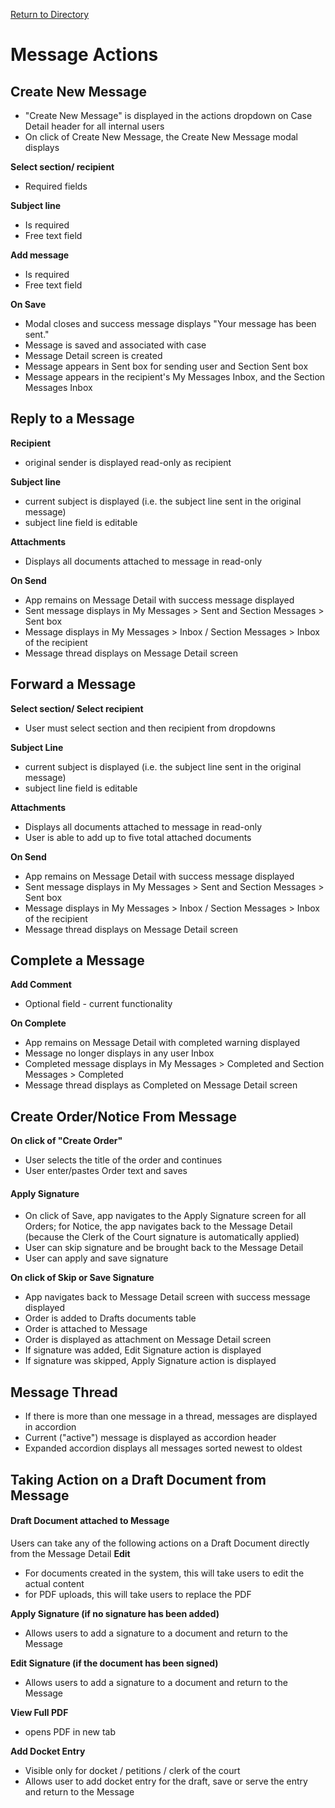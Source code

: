 [Return to Directory](./README.md)

# Message Actions

## Create New Message
*  "Create New Message" is displayed in the actions dropdown on Case Detail header for all internal users
* On click of Create New Message, the Create New Message modal displays

**Select section/ recipient**
* Required fields

**Subject line**
* Is required
* Free text field

**Add message**
* Is required
* Free text field

**On Save**
* Modal closes and success message displays "Your message has been sent."
* Message is saved and associated with case
* Message Detail screen is created
* Message appears in Sent box for sending user and Section Sent box
* Message appears in the recipient's My Messages Inbox, and the Section Messages Inbox

## Reply to a Message
**Recipient**
* original sender is displayed read-only as recipient

**Subject line**
* current subject is displayed (i.e. the subject line sent in the original message)
* subject line field is editable

**Attachments**
* Displays all documents attached to message in read-only

**On Send**
* App remains on Message Detail with success message displayed
* Sent message displays in My Messages > Sent and Section Messages > Sent box
* Message displays in My Messages > Inbox / Section Messages > Inbox of the recipient
* Message thread displays on Message Detail screen

## Forward a Message
**Select section/ Select recipient**
* User must select section and then recipient from dropdowns

**Subject Line**
* current subject is displayed (i.e. the subject line sent in the original message)
* subject line field is editable

**Attachments**
* Displays all documents attached to message in read-only
* User is able to  add up to five total attached documents

**On Send**
* App remains on Message Detail with success message displayed
* Sent message displays in My Messages > Sent and Section Messages > Sent box
* Message displays in My Messages > Inbox / Section Messages > Inbox of the recipient
* Message thread displays on Message Detail screen

## Complete a Message
**Add Comment**
* Optional field - current functionality

**On Complete**
* App remains on Message Detail with completed warning displayed
* Message no longer displays in any user Inbox
* Completed message displays in My Messages > Completed and Section Messages > Completed
* Message thread displays as Completed on Message Detail screen

## Create Order/Notice From Message
**On click of "Create Order"**
* User selects the title of the order and continues
* User enter/pastes Order text and saves

#### Apply Signature
* On click of Save, app navigates to the Apply Signature screen for all Orders; for Notice, the app navigates back to the Message Detail (because the Clerk of the Court signature is automatically applied)
* User can skip signature and be brought back to the Message Detail
* User can apply and save signature

**On click of Skip or Save Signature**
* App navigates back to Message Detail screen with success message displayed
* Order is added to Drafts documents table
* Order is attached to Message
* Order is displayed as attachment on Message Detail screen
* If signature was added, Edit Signature action is displayed
* If signature was skipped, Apply Signature action is displayed

## Message Thread
* If there is more than one message in a thread, messages are displayed in accordion
* Current ("active") message is displayed as accordion header
* Expanded accordion displays all messages sorted newest to oldest

## Taking Action on a Draft Document from Message

#### Draft Document attached to Message
Users can take any of the  following actions on a Draft Document directly from the Message Detail
**Edit**
* For documents created in the system, this will take users to edit the actual content
* for PDF uploads, this will take users to replace the PDF

**Apply Signature (if no signature has been added)**
* Allows users to add a signature to a document and return to the Message

**Edit Signature  (if the document has been signed)**
* Allows users to add a signature to a document and return to the Message

**View Full PDF**
* opens PDF in new tab

**Add Docket Entry**
* Visible only for docket / petitions / clerk of the court
* Allows user to add docket entry for the draft, save or serve the entry and return to the Message  
